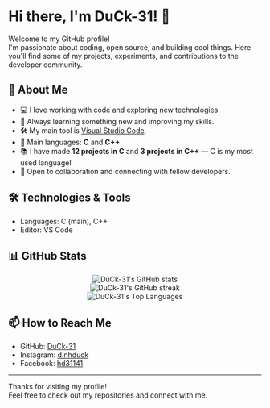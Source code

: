 # Hi there, I'm DuCk-31! 🦆

Welcome to my GitHub profile!  
I'm passionate about coding, open source, and building cool things. Here you'll find some of my projects, experiments, and contributions to the developer community.

## 🚀 About Me

- 💻 I love working with code and exploring new technologies.
- 🧠 Always learning something new and improving my skills.
- 🛠️ My main tool is [Visual Studio Code](https://code.visualstudio.com/).
- 🧩 Main languages: **C** and **C++**
- 📚 I have made **12 projects in C** and **3 projects in C++** — C is my most used language!
- 🤝 Open to collaboration and connecting with fellow developers.

## 🛠️ Technologies & Tools

- Languages: C (main), C++
- Editor: VS Code

## 📊 GitHub Stats

<p align="center">
  <img src="https://github-readme-stats.vercel.app/api?username=DuCk-31&show_icons=true&theme=github_dark" alt="DuCk-31's GitHub stats" />
  <br>
  <img src="https://github-readme-streak-stats.herokuapp.com/?user=DuCk-31&theme=github-dark-blue" alt="DuCk-31's GitHub streak" />
  <br>
  <img src="https://github-readme-stats.vercel.app/api/top-langs/?username=DuCk-31&layout=compact&theme=github_dark" alt="DuCk-31's Top Languages" />
</p>

## 📫 How to Reach Me

- GitHub: [DuCk-31](https://github.com/DuCk-31)
- Instagram: [d.nhduck](https://www.instagram.com/d.nhduck/)
- Facebook: [hd31141](https://www.facebook.com/hd31141/)

---

Thanks for visiting my profile!  
Feel free to check out my repositories and connect with me.
